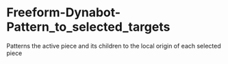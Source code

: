 # Freeform-Dynabot-Pattern_to_selected_targets
Patterns the active piece and its children to the local origin of each selected piece
